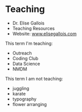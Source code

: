 # Teaching

- Dr. Elise Gallois
- Teaching Resources
- Website: www.elisegallois.com

This term I'm teaching:
- Outreach
- Coding Club
- Data Science
- NMDM 

This term I am not teaching:
- juggling
- karate
- typography
- flower arranging
